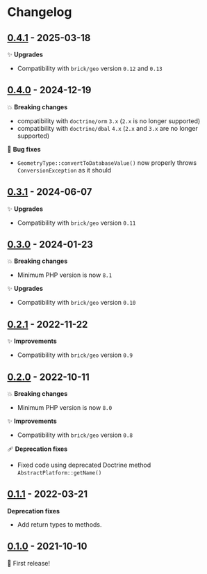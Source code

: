 # Changelog

## [0.4.1](https://github.com/brick/geo-doctrine/releases/tag/0.4.1) - 2025-03-18

✨ **Upgrades**

- Compatibility with `brick/geo` version `0.12` and `0.13`

## [0.4.0](https://github.com/brick/geo-doctrine/releases/tag/0.4.0) - 2024-12-19

💥 **Breaking changes**

- compatibility with `doctrine/orm` `3.x` (`2.x` is no longer supported)
- compatibility with `doctrine/dbal` `4.x` (`2.x` and `3.x` are no longer supported)

🐛 **Bug fixes**

- `GeometryType::convertToDatabaseValue()` now properly throws `ConversionException` as it should

## [0.3.1](https://github.com/brick/geo-doctrine/releases/tag/0.3.1) - 2024-06-07

✨ **Upgrades**

- Compatibility with `brick/geo` version `0.11`

## [0.3.0](https://github.com/brick/geo-doctrine/releases/tag/0.3.0) - 2024-01-23

💥 **Breaking changes**

- Minimum PHP version is now `8.1`

✨ **Upgrades**

- Compatibility with `brick/geo` version `0.10`

## [0.2.1](https://github.com/brick/geo-doctrine/releases/tag/0.2.1) - 2022-11-22

✨ **Improvements**

- Compatibility with `brick/geo` version `0.9`

## [0.2.0](https://github.com/brick/geo-doctrine/releases/tag/0.2.0) - 2022-10-11

💥 **Breaking changes**

- Minimum PHP version is now `8.0`

✨ **Improvements**

- Compatibility with `brick/geo` version `0.8`

🩹 **Deprecation fixes**

- Fixed code using deprecated Doctrine method `AbstractPlatform::getName()`

## [0.1.1](https://github.com/brick/geo-doctrine/releases/tag/0.1.1) - 2022-03-21

**Deprecation fixes**

* Add return types to methods.

## [0.1.0](https://github.com/brick/geo-doctrine/releases/tag/0.1.0) - 2021-10-10

:tada: First release!
